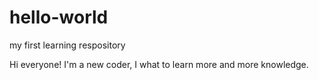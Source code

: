 # hello-world
my first learning respository

Hi everyone!
I'm a new coder, I what to learn more and more knowledge.
